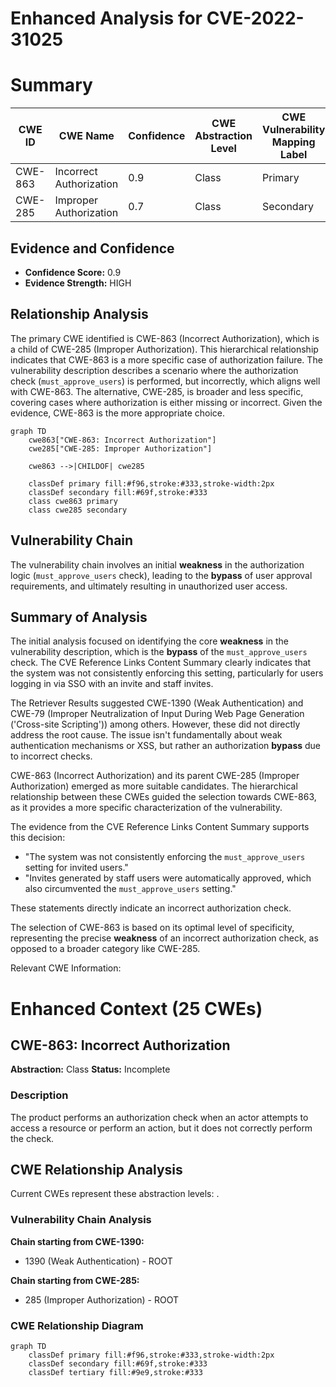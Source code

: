# Enhanced Analysis for CVE-2022-31025

# Summary
| CWE ID | CWE Name | Confidence | CWE Abstraction Level | CWE Vulnerability Mapping Label | CWE-Vulnerability Mapping Notes |
|---|---|---|---|---|---|
| CWE-863 | Incorrect Authorization | 0.9 | Class | Primary | Allowed-with-Review |
| CWE-285 | Improper Authorization | 0.7 | Class | Secondary | Discouraged |

## Evidence and Confidence

*   **Confidence Score:** 0.9
*   **Evidence Strength:** HIGH

## Relationship Analysis
The primary CWE identified is CWE-863 (Incorrect Authorization), which is a child of CWE-285 (Improper Authorization). This hierarchical relationship indicates that CWE-863 is a more specific case of authorization failure. The vulnerability description describes a scenario where the authorization check (`must_approve_users`) is performed, but incorrectly, which aligns well with CWE-863. The alternative, CWE-285, is broader and less specific, covering cases where authorization is either missing or incorrect. Given the evidence, CWE-863 is the more appropriate choice.

```mermaid
graph TD
    cwe863["CWE-863: Incorrect Authorization"]
    cwe285["CWE-285: Improper Authorization"]
    
    cwe863 -->|CHILDOF| cwe285
    
    classDef primary fill:#f96,stroke:#333,stroke-width:2px
    classDef secondary fill:#69f,stroke:#333
    class cwe863 primary
    class cwe285 secondary
```

## Vulnerability Chain
The vulnerability chain involves an initial **weakness** in the authorization logic (`must_approve_users` check), leading to the **bypass** of user approval requirements, and ultimately resulting in unauthorized user access.

## Summary of Analysis
The initial analysis focused on identifying the core **weakness** in the vulnerability description, which is the **bypass** of the `must_approve_users` check. The CVE Reference Links Content Summary clearly indicates that the system was not consistently enforcing this setting, particularly for users logging in via SSO with an invite and staff invites.

The Retriever Results suggested CWE-1390 (Weak Authentication) and CWE-79 (Improper Neutralization of Input During Web Page Generation ('Cross-site Scripting')) among others. However, these did not directly address the root cause. The issue isn't fundamentally about weak authentication mechanisms or XSS, but rather an authorization **bypass** due to incorrect checks.

CWE-863 (Incorrect Authorization) and its parent CWE-285 (Improper Authorization) emerged as more suitable candidates. The hierarchical relationship between these CWEs guided the selection towards CWE-863, as it provides a more specific characterization of the vulnerability.

The evidence from the CVE Reference Links Content Summary supports this decision:

-   "The system was not consistently enforcing the `must_approve_users` setting for invited users."
-   "Invites generated by staff users were automatically approved, which also circumvented the `must_approve_users` setting."

These statements directly indicate an incorrect authorization check.

The selection of CWE-863 is based on its optimal level of specificity, representing the precise **weakness** of an incorrect authorization check, as opposed to a broader category like CWE-285.

Relevant CWE Information:

# Enhanced Context (25 CWEs)

## CWE-863: Incorrect Authorization
**Abstraction:** Class
**Status:** Incomplete

### Description
The product performs an authorization check when an actor attempts to access a resource or perform an action, but it does not correctly perform the check.


## CWE Relationship Analysis

Current CWEs represent these abstraction levels: .


### Vulnerability Chain Analysis

**Chain starting from CWE-1390:**
- 1390 (Weak Authentication) - ROOT


**Chain starting from CWE-285:**
- 285 (Improper Authorization) - ROOT



### CWE Relationship Diagram

```mermaid
graph TD
    classDef primary fill:#f96,stroke:#333,stroke-width:2px
    classDef secondary fill:#69f,stroke:#333
    classDef tertiary fill:#9e9,stroke:#333
```